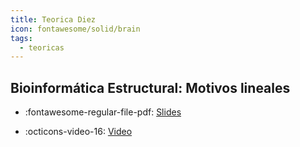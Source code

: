 ```yaml
---
title: Teorica Diez
icon: fontawesome/solid/brain
tags: 
  - teoricas
---
```


## Bioinformática Estructural: Motivos lineales

* :fontawesome-regular-file-pdf: [Slides](https://drive.google.com/open?id=1OkAe0JKfXa_QGSo55f6gfDEwmsCEQkjN&usp=drive_link) 

 * :octicons-video-16: [Video](https://drive.google.com/file/d/1oYLtxX4YAMU3oAUa6dAdX3vLeK623Z42/view?usp=drive_link)